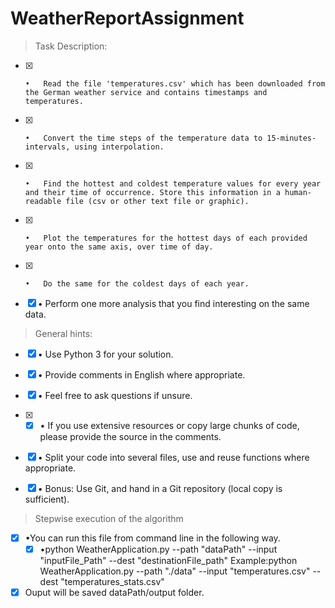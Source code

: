 # WeatherReportAssignment

> Task Description:
  - [x] 	•	Read the file 'temperatures.csv' which has been downloaded from the German weather service and contains timestamps and temperatures.
  - [x] 	•	Convert the time steps of the temperature data to 15-minutes-intervals, using interpolation.
  - [x] 	•	Find the hottest and coldest temperature values for every year and their time of occurrence. Store this information in a human-readable file (csv or other text file or graphic).
  - [x] 	•	Plot the temperatures for the hottest days of each provided year onto the same axis, over time of day.
  - [x] 	•	Do the same for the coldest days of each year.
  - [x]   •	Perform one more analysis that you find interesting on the same data.

> General hints:
  - [x] •	Use Python 3 for your solution.
  - [x] •	Provide comments in English where appropriate.
  - [x] •	Feel free to ask questions if unsure.
  - [x] - [x] •	If you use extensive resources or copy large chunks of code, please provide the source in the comments.
  - [x] •	Split your code into several files, use and reuse functions where appropriate.
  - [x] •	Bonus: Use Git, and hand in a Git repository (local copy is sufficient).


	
> Stepwise execution of the algorithm
- [x] •You can run this file from command line in the following way.
     - [x] •python WeatherApplication.py --path "dataPath" --input "inputFile_Path" --dest "destinationFile_path"
            Example:python WeatherApplication.py --path "./data" --input "temperatures.csv" --dest "temperatures_stats.csv"
- [x] Ouput will be saved dataPath/output folder.
